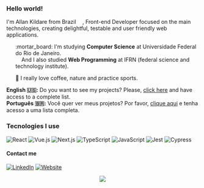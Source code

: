 ### Hello world! <img src="https://github.com/TheDudeThatCode/TheDudeThatCode/blob/master/Assets/Earth.gif" width="16">

I'm Allan Kildare from Brazil <img src="https://cdn-icons-png.flaticon.com/512/197/197386.png" width="13">, Front-end Developer focused on the main technologies, creating delightful, testable and user friendly web applications.

<ul>
    <p>:mortar_board: I'm studying <b>Computer Science</b> at Universidade Federal do Rio de Janeiro.<br>&nbsp;&nbsp;&nbsp;&nbsp;And I also studied <b>Web Programming</b> at IFRN (federal science and technology institute).</p></p>
    <p>🌱 I really love coffee, nature and practice sports.</p>
</ul>

**English :us::** Do you want to see my projects? Please, [click here](https://github.com/allankildare/projects-list) and have access to a complete list.<br>
**Português :brazil::** Você  quer ver meus projetos? Por favor, [clique aqui](https://github.com/allankildare/projects-list) e tenha acesso a uma lista completa.

### Tecnologies I use
![React](https://img.shields.io/badge/React-20232A?style=for-the-badge&logo=react&logoColor=61DAFB)
![Vue.js](https://img.shields.io/badge/vue-%2335495e.svg?style=for-the-badge&logo=vuedotjs&logoColor=%234FC08D)
![Next.js](https://img.shields.io/badge/Next-1f1f1f?style=for-the-badge&logo=Next.js&logoColor=white)
![TypeScript](https://img.shields.io/badge/TypeScript-007ACC?style=for-the-badge&logo=typescript&logoColor=white)
![JavaScript](https://img.shields.io/badge/JavaScript-323330?style=for-the-badge&logo=javascript&logoColor=F7DF1E)
![Jest](https://img.shields.io/badge/-jest-%23C21325?style=for-the-badge&logo=jest&logoColor=white)
![Cypress](https://img.shields.io/badge/-cypress-%23E5E5E5?style=for-the-badge&logo=cypress&logoColor=058a5e)


#### Contact me
[![LinkedIn](https://img.shields.io/badge/linkedin-%230077B5.svg?style=for-the-badge&logo=linkedin&logoColor=white)](https://linkedin.com/in/allankildare)
[![Website](https://img.shields.io/badge/website-%231c1c1c.svg?style=for-the-badge&logo=firefox-browser&logoColor=white)](https://allankildare.github.io)

<p align='center'>
    <img src="https://github-readme-stats.vercel.app/api/?username=allankildare&title_color=ffbe33&text_color=fefefe&bg_color=0D1117">
</p>

